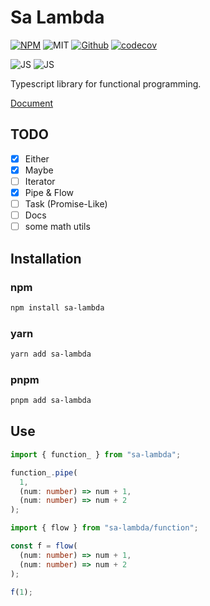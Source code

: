 # Sa Lambda

[![NPM](https://img.shields.io/npm/v/sa-lambda)](https://www.npmjs.com/package/sa-lambda)
![MIT](https://img.shields.io/github/license/soraLib/sa-lambda)
[![Github](https://img.shields.io/badge/Github-232323?logo=github)](https://github.com/soraLib/sa-lambda)
[![codecov](https://codecov.io/gh/soraLib/sa-lambda/branch/main/graph/badge.svg?token=RaeLDeLgm1)](https://codecov.io/gh/soraLib/sa-lambda)

![JS](https://img.shields.io/badge/JS-232323?logo=javascript)
![JS](https://img.shields.io/badge/TS-fcfcfc?logo=typescript)

Typescript library for functional programming.

[Document](sa-lambda.soralib.com)

## TODO

- [x] Either
- [x] Maybe
- [ ] Iterator
- [x] Pipe & Flow
- [ ] Task (Promise-Like)
- [ ] Docs
- [ ] some math utils

## Installation

### npm

```sh
npm install sa-lambda
```

### yarn

```sh
yarn add sa-lambda
```

### pnpm

```sh
pnpm add sa-lambda
```

## Use

```ts
import { function_ } from "sa-lambda";

function_.pipe(
  1,
  (num: number) => num + 1,
  (num: number) => num + 2
);
```

```ts
import { flow } from "sa-lambda/function";

const f = flow(
  (num: number) => num + 1,
  (num: number) => num + 2
);

f(1);
```
